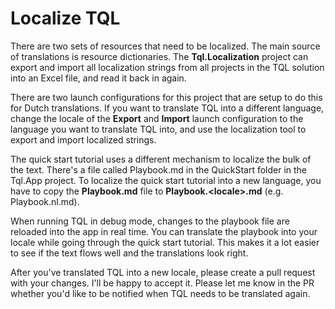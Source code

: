 # Localize TQL

There are two sets of resources that need to be localized. The main source of
translations is resource dictionaries. The **Tql.Localization** project can
export and import all localization strings from all projects in the TQL solution
into an Excel file, and read it back in again.

There are two launch configurations for this project that are setup to do this
for Dutch translations. If you want to translate TQL into a different language,
change the locale of the **Export** and **Import** launch configuration to the
language you want to translate TQL into, and use the localization tool to export
and import localized strings.

The quick start tutorial uses a different mechanism to localize the bulk of the
text. There's a file called Playbook.md in the QuickStart folder in the Tql.App
project. To localize the quick start tutorial into a new language, you have to
copy the **Playbook.md** file to **Playbook.&lt;locale&gt;.md** (e.g.
Playbook.nl.md).

When running TQL in debug mode, changes to the playbook file are reloaded into
the app in real time. You can translate the playbook into your locale while
going through the quick start tutorial. This makes it a lot easier to see if the
text flows well and the translations look right.

After you've translated TQL into a new locale, please create a pull request with
your changes. I'll be happy to accept it. Please let me know in the PR whether
you'd like to be notified when TQL needs to be translated again.
